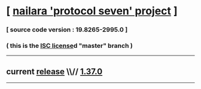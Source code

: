 
# [ [nailara 'protocol seven' project](http://src.nailara.net/) ]

### [ source code version : 19.8265-2995.0 ]

### ( this is the [ISC license](license)d "master" branch )
---
## current [release](https://github.com/anotherlink/nailara/releases) \\\\// [1.37.0](https://github.com/anotherlink/nailara/releases/tag/1.37.0)
---
